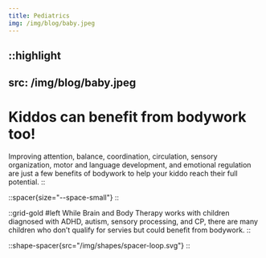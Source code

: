 ```yaml
---
title: Pediatrics
img: /img/blog/baby.jpeg
---
```


::highlight
---
src: /img/blog/baby.jpeg
---
# Kiddos can benefit from bodywork too!

Improving attention, balance, coordination, circulation, sensory organization, motor and language development, and emotional regulation are just a few benefits of bodywork to help your kiddo reach their full potential. 
::

::spacer{size="--space-small"}
::

::grid-gold
#left
While Brain and Body Therapy works with children diagnosed with ADHD, autism, sensory processing, and CP, there are many children who don’t qualify for servies but could benefit from bodywork. 
::

::shape-spacer{src="/img/shapes/spacer-loop.svg"}
::